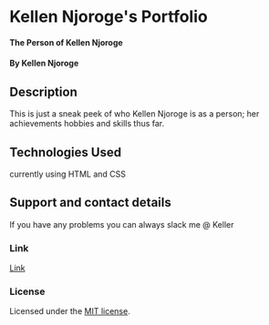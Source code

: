 # Kellen Njoroge's Portfolio
#### The Person of Kellen Njoroge
#### By Kellen Njoroge
## Description
 This is just a sneak peek of who Kellen Njoroge is as a person;
 her achievements hobbies and skills thus far.
## Technologies Used
currently using HTML and CSS
## Support and contact details
If you have any problems you can always slack me @ Keller
### Link
[Link](https://kellennjoroge.github.io/My-Portfolio/)
### License
Licensed under the [MIT license](LICENSE).

